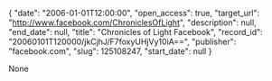 {
  "date": "2006-01-01T12:00:00", 
  "open_access": true, 
  "target_url": "http://www.facebook.com/ChroniclesOfLight", 
  "description": null, 
  "end_date": null, 
  "title": "Chronicles of Light Facebook", 
  "record_id": "20060101T120000/jkCjhJ/F7foxyUHjVy10iA==", 
  "publisher": "facebook.com", 
  "slug": 125108247, 
  "start_date": null
}

None